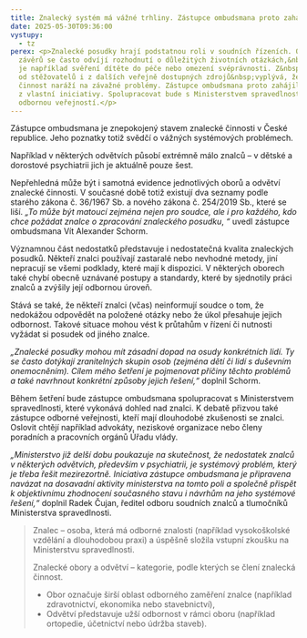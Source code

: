 ```yaml
---
title: Znalecký systém má vážné trhliny. Zástupce ombudsmana proto zahajuje šetření
date: 2025-05-30T09:36:00
vystupy:
  - tz
perex: <p>Znalecké posudky hrají podstatnou roli v soudních řízeních. Od jejich
  závěrů se často odvíjí rozhodnutí o důležitých životních otázkách,&nbsp;jako
  je například svěření dítěte do péče nebo omezení svéprávnosti. Z&nbsp;podnětů
  od stěžovatelů i z dalších veřejně dostupných zdrojů&nbsp;vyplývá, že znalecká
  činnost naráží na závažné problémy. Zástupce ombudsmana proto zahájil šetření
  z vlastní iniciativy. Spolupracovat bude s Ministerstvem spravedlnosti i
  odbornou veřejností.</p>
---
```

<p>Zástupce ombudsmana je znepokojený stavem znalecké činnosti v České republice. Jeho poznatky totiž svědčí o vážných systémových problémech.&nbsp;</p>
<p>Například v&nbsp;některých odvětvích působí extrémně málo znalců – v dětské a dorostové psychiatrii jich je aktuálně pouze šest.</p>
<p>Nepřehledná může být i samotná evidence jednotlivých oborů a odvětví znalecké činnosti. V&nbsp;současné době totiž existují dva seznamy podle starého zákona č. 36/1967 Sb. a nového zákona č. 254/2019 Sb., které se liší. 
<i>„To může být matoucí zejména nejen pro soudce, ale i pro každého, kdo chce požádat znalce o zpracování znaleckého posudku</i>,
<i>“</i> uvedl zástupce ombudsmana Vít Alexander Schorm.</p>
<p>Významnou část nedostatků představuje i nedostatečná kvalita znaleckých posudků. Někteří znalci používají zastaralé nebo nevhodné metody, jiní nepracují se všemi podklady, které mají k dispozici. V&nbsp;některých oborech také chybí obecně uznávané postupy a standardy, které by sjednotily práci znalců a zvýšily její odbornou úroveň.</p>
<p>Stává se také, že někteří znalci (včas) neinformují soudce o tom, že nedokážou odpovědět na položené otázky nebo že úkol přesahuje jejich odbornost. Takové situace mohou vést k průtahům v řízení či nutnosti vyžádat si posudek od jiného znalce.</p>
<p>
<i>„Znalecké posudky mohou mít zásadní dopad na osudy konkrétních lidí. Ty se často dotýkají zranitelných skupin osob (zejména dětí či lidí s&nbsp;duševním onemocněním). Cílem mého šetření je pojmenovat příčiny těchto problémů a také navrhnout konkrétní způsoby jejich řešení,“</i> doplnil Schorm.</p>
<p>Během šetření bude zástupce ombudsmana spolupracovat s Ministerstvem spravedlnosti, které vykonává dohled nad znalci. K&nbsp;debatě přizvou také zástupce odborné veřejnosti, kteří mají dlouhodobé zkušenosti se znalci. Oslovit chtějí například advokáty, neziskové organizace nebo členy poradních a pracovních orgánů Úřadu vlády.&nbsp;
<i>&nbsp;</i></p>
<p>
<i>„Ministerstvo již delší dobu poukazuje na skutečnost, že nedostatek znalců v&nbsp;některých odvětvích, především v&nbsp;psychiatrii, je systémový problém, který je třeba řešit mezirezortně. Iniciativa zástupce ombudsmana je připravena navázat na dosavadní aktivity ministerstva na tomto poli a společně přispět k&nbsp;objektivnímu zhodnocení současného stavu i návrhům na jeho systémové řešení,“&nbsp;</i>doplnil Radek Čujan, ředitel odboru soudních znalců a tlumočníků Ministerstva spravedlnosti.</p>
<blockquote>
<p>Znalec – osoba, která má odborné znalosti (například vysokoškolské vzdělání a dlouhodobou praxi) a úspěšně složila vstupní zkoušku na Ministerstvu spravedlnosti.</p>
<p>Znalecké obory a odvětví – kategorie, podle kterých se člení znalecká činnost.</p>
<ul>
<li>Obor označuje širší oblast odborného zaměření znalce (například zdravotnictví, ekonomika nebo stavebnictví),</li>
<li>Odvětví představuje užší odbornost v rámci oboru (například ortopedie, účetnictví nebo údržba staveb).</li></ul></blockquote>
